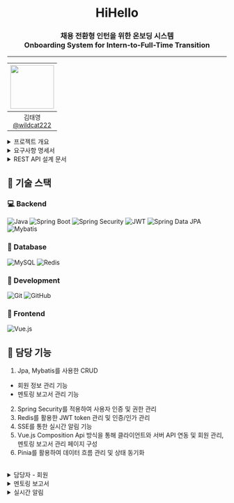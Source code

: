 <h1 align="center" style="border-bottom: none;">HiHello
<h3 align="center">채용 전환형 인턴을 위한 온보딩 시스템<br>
Onboarding System for Intern-to-Full-Time Transition</h3></h1><hr>


<div align="center">

|<img src="https://avatars.githubusercontent.com/u/136975414?v=4" width="100" height="100"/>|
:-:|
|김태영<br>[@wildcat222](https://github.com/wildcat222)|
</div>


<details markdown="1">
  <summary>프로젝트 개요</summary>
  <div>
    <div>
    <br>
    
>[프로젝트 기획서](https://docs.google.com/document/d/10-rBIVVxRV5bcQZF-zKqIN9KAENM4mPXSNmPdMm0b8U/edit?tab=t.0)
    </div>
  </div>
</details>

<details markdown="2">
  <summary>요구사항 명세서</summary>
  <div>
  <br>

  >[요구사항 명세서 링크](https://docs.google.com/spreadsheets/d/1F-cg6s2nEanYSHGntDhI2j4zHp84mA0LCy3uGkZ1FhE/edit?usp=sharing)

  </div>
</details>


<details markdown="3">
  <summary>REST API 설계 문서</summary>
  <div>
  <br>

  >[REST API 설계 문서 링크](https://docs.google.com/spreadsheets/d/1Q5mAK7DpkkMOAeIJh1vDpDNL0JCxNqVo04mbXbr1T1Y/edit?gid=900731616#gid=900731616)

  </div>
</details>

## 🎯 기술 스택

### 💻 Backend
![Java](https://img.shields.io/badge/Java-007396?style=flat-square&logo=Java&logoColor=white)
![Spring Boot](https://img.shields.io/badge/Spring_Boot-6DB33F?style=flat-square&logo=SpringBoot&logoColor=white)
![Spring Security](https://img.shields.io/badge/Spring_Security-6DB33F?style=flat-square&logo=SpringSecurity&logoColor=white)
![JWT](https://img.shields.io/badge/JWT-000000?style=flat-square&logo=JSONWebTokens&logoColor=white)
![Spring Data JPA](https://img.shields.io/badge/Spring_Data_JPA-6DB33F?style=flat-square&logo=Spring&logoColor=white)
![Mybatis](https://img.shields.io/badge/Mybatis-000000?style=flat-square&logo=Mybatis&logoColor=white)



### 💾 Database
![MySQL](https://img.shields.io/badge/MariaDB-003545?style=flat-square&logo=MariaDB&logoColor=white)
![Redis](https://img.shields.io/badge/Redis-DC382D?style=flat-square&logo=Redis&logoColor=white)

### 🔧 Development
![Git](https://img.shields.io/badge/Git-F05032?style=flat-square&logo=Git&logoColor=white)
![GitHub](https://img.shields.io/badge/GitHub-181717?style=flat-square&logo=GitHub&logoColor=white)

### 🎨 Frontend
![Vue.js](https://img.shields.io/badge/Vue.js-4FC08D?style=flat-square&logo=Vue.js&logoColor=white)



## 📌 담당 기능
1. Jpa, Mybatis를 사용한 CRUD 
 - 회원 정보 관리 기능 
 - 멘토링 보고서 관리 기능 
2. Spring Security를 적용하여 사용자 인증 및 권한 관리 
3. Redis를 활용한 JWT token 관리 및 인증/인가 관리 
4. SSE를 통한 실시간 알림 기능 
5. Vue.js Composition Api 방식을 통해 클라이언트와 서버 API 연동 
및 회원 관리, 멘토링 보고서 관리 페이지 구성 
6. Pinia를 활용하여 데이터 흐름 관리 및 상태 동기화

<br>
<details>
  <summary>담당자 - 회원 </summary><br>
  
  로그인
  ![설명 텍스트](./gif/login.gif)

  사원 추가
  ![설명 텍스트](./gif/User2.gif)

  사원 수정
  ![설명 텍스트](./gif/User1.gif)

  사원 삭제
  ![설명 텍스트](./gif/UserDelete.gif)

  비밀번호 변경
  ![설명 텍스트](./gif/password.gif)

</details>

<details>
  <summary>멘토링 보고서</summary><br>

  멘토링 보고서 조회, 작성, 피드백 작성
  ![설명 텍스트](./gif/mentoring-report.gif)

</details>

<details>
  <summary>실시간 알림</summary><br>

  ![설명 텍스트](./gif/sse.gif)


</details>
